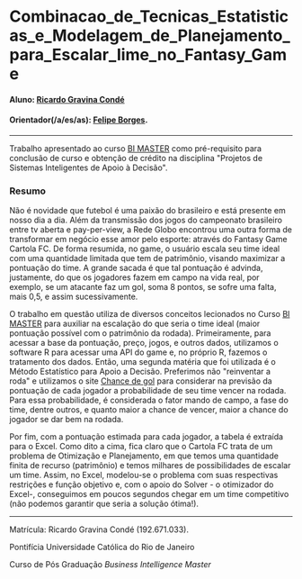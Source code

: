 # Combinacao_de_Tecnicas_Estatisticas_e_Modelagem_de_Planejamento_para_Escalar_Iime_no_Fantasy_Game

#### Aluno: [Ricardo Gravina Condé](https://github.com/Ricardo-Gravina)
#### Orientador(/a/es/as): [Felipe Borges](https://github.com/FelipeBorgesC).

---

Trabalho apresentado ao curso [BI MASTER](https://ica.puc-rio.ai/bi-master) como pré-requisito para conclusão de curso e obtenção de crédito na disciplina "Projetos de Sistemas Inteligentes de Apoio à Decisão".


### Resumo

Não é novidade que futebol é uma paixão do brasileiro e está presente em nosso dia a dia. Além da transmissão dos jogos do campeonato brasileiro entre tv aberta e pay-per-view, a Rede Globo encontrou uma outra forma de transformar em negócio esse amor pelo esporte: através do Fantasy Game Cartola FC. De forma resumida, no game, o usuário escala seu time ideal com uma quantidade limitada que tem de patrimônio, visando maximizar a pontuação do time. A grande sacada é que tal pontuação é advinda, justamente, do que os jogadores fazem em campo na vida real, por exemplo, se um atacante faz um gol, soma 8 pontos, se sofre uma falta, mais 0,5, e assim sucessivamente.

O trabalho em questão utiliza de diversos conceitos lecionados no Curso [BI MASTER](https://ica.puc-rio.ai/bi-master) para auxiliar na escalação do que seria o time ideal (maior pontuação possível com o patrimônio da rodada). Primeiramente, para acessar a base da pontuação, preço, jogos, e outros dados, utilizamos o software R para acessar uma API do game e, no próprio R, fazemos o tratamento dos dados. Então, uma segunda matéria que foi utilizada é o Método Estatístico para Apoio a Decisão. Preferimos não "reinventar a roda" e utilizamos o site [Chance de gol](https://www.chancedegol.com.br/) para considerar na previsão da pontuação de cada jogador a probabilidade de seu time vencer na rodada. Para essa probabilidade, é considerada o fator mando de campo, a fase do time, dentre outros, e quanto maior a chance de vencer, maior a chance do jogador se dar bem na rodada.

Por fim, com a pontuação estimada para cada jogador, a tabela é extraída para o Excel. Como dito a cima, fica claro que o Cartola FC trata de um problema de Otimização e Planejamento, em que temos uma quantidade finita de recurso (patrimônio) e temos milhares de possibilidades de escalar um time. Assim, no Excel, modelou-se o problema com suas respectivas restrições e função objetivo e, com o apoio do Solver - o otimizador do Excel-, conseguimos em poucos segundos chegar em um time competitivo (não podemos garantir que seria a solução ótima!).

---

Matrícula: Ricardo Gravina Condé (192.671.033).

Pontifícia Universidade Católica do Rio de Janeiro

Curso de Pós Graduação *Business Intelligence Master*

